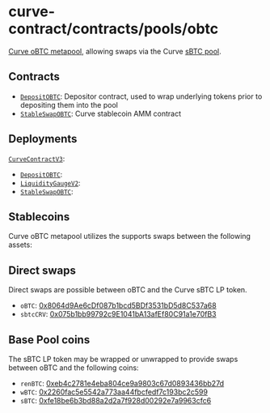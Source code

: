 # curve-contract/contracts/pools/obtc

[Curve oBTC metapool](https://www.curve.fi/obtc), allowing swaps via the Curve [sBTC pool](../sbtc).

## Contracts

* [`DepositOBTC`](DepositOBTC.vy): Depositor contract, used to wrap underlying tokens prior to depositing them into the pool
* [`StableSwapOBTC`](StableSwapOBTC.vy): Curve stablecoin AMM contract

## Deployments

[`CurveContractV3`](../../tokens/CurveTokenV3.vy): [](https://etherscan.io/address/)
* [`DepositOBTC`](DepositOBTC.vy): [](https://etherscan.io/address/)
* [`LiquidityGaugeV2`](../../gauges/LiquidityGaugeV2.vy): [](https://etherscan.io/address/)
* [`StableSwapOBTC`](StableSwapOBTC.vy): [](https://etherscan.io/address/)

## Stablecoins

Curve oBTC metapool utilizes the supports swaps between the following assets:

## Direct swaps

Direct swaps are possible between oBTC and the Curve sBTC LP token.

* `oBTC`: [0x8064d9Ae6cDf087b1bcd5BDf3531bD5d8C537a68](https://etherscan.io/address/0x8064d9Ae6cDf087b1bcd5BDf3531bD5d8C537a68)
* `sbtcCRV`: [0x075b1bb99792c9E1041bA13afEf80C91a1e70fB3](https://etherscan.io/address/0x075b1bb99792c9E1041bA13afEf80C91a1e70fB3)

## Base Pool coins

The sBTC LP token may be wrapped or unwrapped to provide swaps between oBTC and the following coins:

* `renBTC`: [0xeb4c2781e4eba804ce9a9803c67d0893436bb27d](https://etherscan.io/address/0xeb4c2781e4eba804ce9a9803c67d0893436bb27d)
* `wBTC`: [0x2260fac5e5542a773aa44fbcfedf7c193bc2c599](https://etherscan.io/address/0x2260fac5e5542a773aa44fbcfedf7c193bc2c599)
* `sBTC`: [0xfe18be6b3bd88a2d2a7f928d00292e7a9963cfc6](https://etherscan.io/address/0xfe18be6b3bd88a2d2a7f928d00292e7a9963cfc6)
